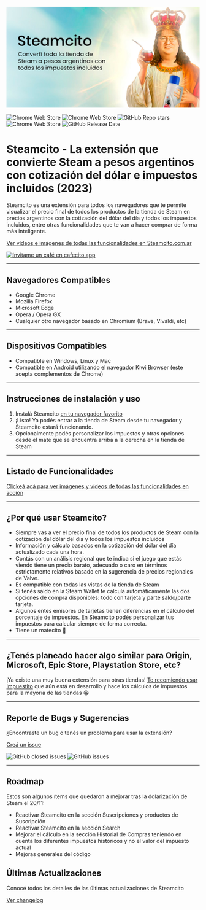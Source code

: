 
![Steamcito](/steamcito-hero.jpg)

![Chrome Web Store](https://img.shields.io/chrome-web-store/users/fcjljapncagfmfhdkccgnbkgdpbcefcj?label=Usuarios) 
![Chrome Web Store](https://img.shields.io/chrome-web-store/rating/fcjljapncagfmfhdkccgnbkgdpbcefcj?label=Rating) 
![GitHub Repo stars](https://img.shields.io/github/stars/emilianog94/Steamcito-Precios-Steam-Argentina-Impuestos-Incluidos?label=Stars) 
![Chrome Web Store](https://img.shields.io/chrome-web-store/v/fcjljapncagfmfhdkccgnbkgdpbcefcj?label=Versi%C3%B3n%20Actual)
![GitHub Release Date](https://img.shields.io/github/release-date/emilianog94/Steamcito-Precios-Steam-Argentina-Impuestos-Incluidos?label=Fecha)



# Steamcito - La extensión que convierte Steam a pesos argentinos con cotización del dólar e impuestos incluidos (2023)
Steamcito es una extensión para todos los navegadores que te permite visualizar el precio final de todos los productos de la tienda de Steam en precios argentinos con la cotización del dólar del día y todos los impuestos incluidos, entre otras funcionalidades que te van a hacer comprar de forma más inteligente.

[Ver vídeos e imágenes de todas las funcionalidades en Steamcito.com.ar](https://www.steamcito.com.ar)

[![Invitame un café en cafecito.app](https://cdn.cafecito.app/imgs/buttons/button_3.svg)](https://cafecito.app/steamcito)


***

## Navegadores Compatibles
- Google Chrome
- Mozilla Firefox
- Microsoft Edge
- Opera / Opera GX
- Cualquier otro navegador basado en Chromium (Brave, Vivaldi, etc)

***

## Dispositivos Compatibles
- Compatible en Windows, Linux y Mac
- Compatible en Android utilizando el navegador Kiwi Browser (este acepta complementos de Chrome) 

***

## Instrucciones de instalación y uso
1. Instalá Steamcito [en tu navegador favorito](https://www.steamcito.com.ar)
2. ¡Listo! Ya podés entrar a la tienda de Steam desde tu navegador y Steamcito estará funcionando.
3. Opcionalmente podés personalizar los impuestos y otras opciones desde el mate que se encuentra arriba a la derecha en la tienda de Steam


***


## Listado de Funcionalidades
[Clickeá acá para ver imágenes y vídeos de todas las funcionalidades en acción](https://www.steamcito.com.ar)

***

## ¿Por qué usar Steamcito?
- Siempre vas a ver el precio final de todos los productos de Steam con la cotización del dólar del día y todos los impuestos incluidos
- Información y cálculo basados en la cotización del dólar del día actualizado cada una hora. 
- Contás con un análisis regional que te indica si el juego que estás viendo tiene un precio barato, adecuado o caro en términos estrictamente relativos basado en la sugerencia de precios regionales de Valve. 
- Es compatible con todas las vistas de la tienda de Steam
- Si tenés saldo en la Steam Wallet te calcula automáticamente las dos opciones de compra disponibles: todo con tarjeta y parte saldo/parte tarjeta.
- Algunos entes emisores de tarjetas tienen diferencias en el cálculo del porcentaje de impuestos. En Steamcito podés personalizar tus impuestos para calcular siempre de forma correcta.
- Tiene un matecito 🧉

***


## ¿Tenés planeado hacer algo similar para Origin, Microsoft, Epic Store, Playstation Store, etc?
¡Ya existe una muy buena extensión para otras tiendas! <a href="https://github.com/lucasromerodb/impuestito">Te recomiendo usar Impuestito</a> que aún está en desarrollo y hace los cálculos de impuestos para la mayoría de las tiendas 😀

***

## Reporte de Bugs y Sugerencias
¿Encontraste un bug o tenés un problema para usar la extensión?

[Creá un issue](https://github.com/emilianog94/Steamcito-Precios-Steam-Argentina-Impuestos-Incluidos/issues)

![GitHub closed issues](https://img.shields.io/github/issues-closed/emilianog94/Steamcito-Precios-Steam-Argentina-Impuestos-Incluidos?color=green&label=issues%20solucionados)
![GitHub issues](https://img.shields.io/github/issues-raw/emilianog94/Steamcito-Precios-Steam-Argentina-Impuestos-Incluidos?color=yellow&label=issues%20actuales)

***

## Roadmap 
Estos son algunos ítems que quedaron a mejorar tras la dolarización de Steam el 20/11:

- Reactivar Steamcito en la sección Suscripciones y productos de Suscripción
- Reactivar Steamcito en la sección Search
- Mejorar el cálculo en la sección Historial de Compras teniendo en cuenta los diferentes impuestos históricos y no el valor del impuesto actual
- Mejoras generales del código


## Últimas Actualizaciones
Conocé todos los detalles de las últimas actualizaciones de Steamcito

[Ver changelog](https://emilianog94.github.io/Steamcito-Precios-Steam-Argentina-Impuestos-Incluidos/landing/changelog.html)




